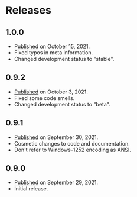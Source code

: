 ﻿# Releases

## 1.0.0
* [Published](https://pypi.org/project/subsy/1.0.0) on October 15, 2021.
* Fixed typos in meta information.
* Changed development status to "stable".

## 0.9.2
* [Published](https://pypi.org/project/subsy/0.9.2) on October 3, 2021.
* Fixed some code smells.
* Changed development status to "beta".

## 0.9.1
* [Published](https://pypi.org/project/subsy/0.9.1) on September 30, 2021.
* Cosmetic changes to code and documentation.
* Don't refer to Windows-1252 encoding as ANSI.

## 0.9.0
* [Published](https://pypi.org/project/subsy/0.9.0) on September 29, 2021.
* Initial release.
